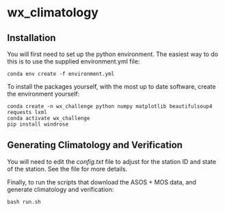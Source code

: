# wx_climatology

## Installation
You will first need to set up the python environment. The easiest way to do this is to use the supplied environment.yml file:
```
conda env create -f environment.yml
```
To install the packages yourself, with the most up to date software, create the environment yourself:
```
conda create -n wx_challenge python numpy matplotlib beautifulsoup4 requests lxml
conda activate wx_challenge
pip install windrose
```

## Generating Climatology and Verification
You will need to edit the *config.txt* file to adjust for the station ID and state of the station. See the file for more details.

Finally, to run the scripts that download the ASOS + MOS data, and generate climatology and verification:
```
bash run.sh
```

